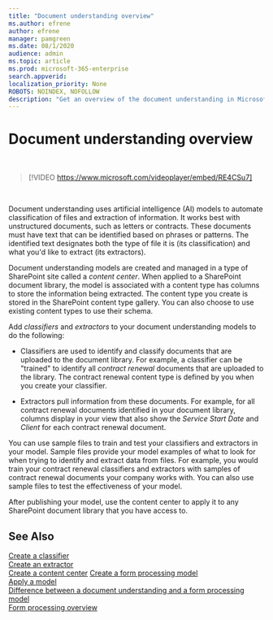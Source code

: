 ```yaml
---
title: "Document understanding overview"
ms.author: efrene
author: efrene
manager: pamgreen
ms.date: 08/1/2020
audience: admin
ms.topic: article
ms.prod: microsoft-365-enterprise
search.appverid: 
localization_priority: None
ROBOTS: NOINDEX, NOFOLLOW
description: "Get an overview of the document understanding in Microsoft SharePoint Syntex."
---
```


# Document understanding overview


</br>

> [!VIDEO https://www.microsoft.com/videoplayer/embed/RE4CSu7] 

</br>

Document understanding uses artificial intelligence (AI) models to automate classification of files and extraction of information. It works best with unstructured documents, such as letters or contracts. These documents must have text that can be identified based on phrases or patterns. The identified text designates both the type of file it is (its classification) and what you'd like to extract (its extractors).

Document understanding models are created and managed in a type of SharePoint site called a *content center*. When applied to a SharePoint document library, the model is associated with a content type has columns to store the information being extracted. The content type you create is stored in the SharePoint content type gallery. You can also choose to use existing content types to use their schema.

Add *classifiers* and *extractors* to your document understanding models to do the following: 

- Classifiers are used to identify and classify documents that are uploaded to the document library. For example, a classifier can be "trained" to identify all *contract renewal* documents that are uploaded to the library. The contract renewal content type is defined by you when you create your classifier.

- Extractors pull information from these documents. For example, for all contract renewal documents identified in your document library, columns display in your view that also show the *Service Start Date* and  *Client* for each contract renewal document. 

You can use sample files to train and test your classifiers and extractors in your model. Sample files provide your model examples of what to look for when trying to identify and extract data from files. For example, you would train your contract renewal classifiers and extractors with samples of contract renewal documents your company works with. You can also use sample files to test the effectiveness of your model.

After publishing your model, use the content center to apply it to any SharePoint document library that you have access to.  


## See Also
[Create a classifier](create-a-classifier.md)</br>
[Create an extractor](create-an-extractor.md)</br>
[Create a content center](create-a-content-center.md)
[Create a form processing model](create-a-form-processing-model.md)</br>
[Apply a model](apply-a-model.md)   
[Difference between a document understanding and a form processing model](difference-between-document-understanding-and-form-processing-model.md)  
[Form processing overview](form-processing-overview.md)
